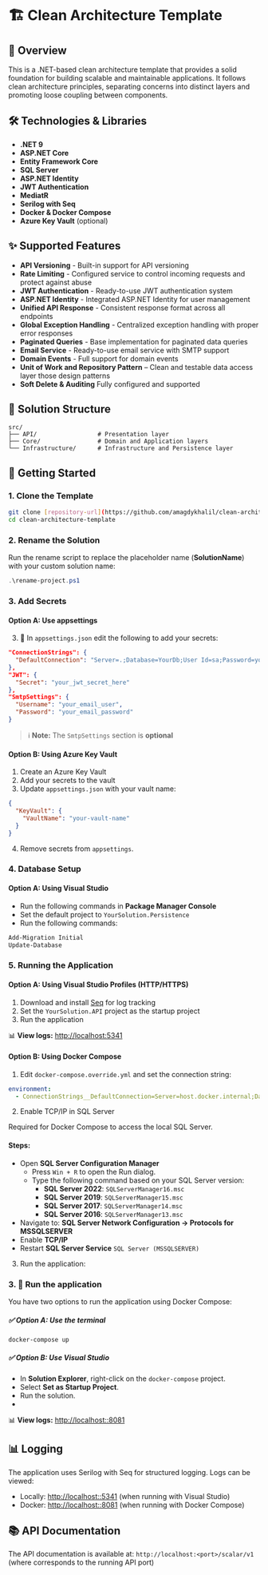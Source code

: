# 🏗️ Clean Architecture Template

## 📝 Overview
This is a .NET-based clean architecture template that provides a solid foundation for building scalable and maintainable applications. It follows clean architecture principles, separating concerns into distinct layers and promoting loose coupling between components.

## 🛠️ Technologies & Libraries
- **.NET 9**
- **ASP.NET Core**
- **Entity Framework Core**
- **SQL Server**
- **ASP.NET Identity**
- **JWT Authentication**
- **MediatR**
- **Serilog with Seq**
- **Docker & Docker Compose**
- **Azure Key Vault** (optional)

## ✨ Supported Features
- **API Versioning** - Built-in support for API versioning
- **Rate Limiting** - Configured  service to control incoming requests and protect against abuse
- **JWT Authentication** - Ready-to-use JWT authentication system
- **ASP.NET Identity** - Integrated ASP.NET Identity for user management
- **Unified API Response** - Consistent response format across all endpoints
- **Global Exception Handling** - Centralized exception handling with proper error responses
- **Paginated Queries** - Base implementation for paginated data queries
- **Email Service** - Ready-to-use email service with SMTP support
- **Domain Events** - Full support for domain events
- **Unit of Work and Repository Pattern** – Clean and testable data access layer those design patterns
- **Soft Delete & Auditing** Fully configured and supported

## 📁 Solution Structure
```
src/
├── API/                 # Presentation layer
├── Core/                # Domain and Application layers
└── Infrastructure/      # Infrastructure and Persistence layer
```

## 🚀 Getting Started

### 1. Clone the Template
```bash
git clone [repository-url](https://github.com/amagdykhalil/clean-architecture-template.git)
cd clean-architecture-template
```

### 2. Rename the Solution
Run the rename script to replace the placeholder name (**SolutionName**) with your custom solution name:
```powershell
.\rename-project.ps1
```

### 3. Add Secrets

#### Option A: Use appsettings

3. 📁 In  `appsettings.json` edit the following to add your secrets:
```json
"ConnectionStrings": {
  "DefaultConnection": "Server=.;Database=YourDb;User Id=sa;Password=yourStrongPassword;Encrypt=False;"
},
"JWT": {
  "Secret": "your_jwt_secret_here"
},
"SmtpSettings": {
  "Username": "your_email_user",
  "Password": "your_email_password"
}
```
> ℹ️ **Note:** The `SmtpSettings` section is **optional**


#### Option B: Using Azure Key Vault 
1. Create an Azure Key Vault
2. Add your secrets to the vault
3. Update `appsettings.json` with your vault name:
```json
{
  "KeyVault": {
    "VaultName": "your-vault-name"
  }
}
```
4.  Remove secrets from `appsettings`.

### 4. Database Setup

#### Option A: Using Visual Studio
- Run the following commands in **Package Manager Console** 
- Set the default project to `YourSolution.Persistence`
- Run the following commands:
```powershell
Add-Migration Initial
Update-Database
```

### 5. Running the Application

#### Option A: Using Visual Studio Profiles (HTTP/HTTPS)
1. Download and install [Seq](https://datalust.co/Download) for log tracking
2. Set the `YourSolution.API` project as the startup project
3. Run the application

📊 **View logs:** [http://localhost:5341](http://localhost:5341)

#### Option B: Using Docker Compose
1. Edit `docker-compose.override.yml` and set the connection string:
```yaml 
environment:
  - ConnectionStrings__DefaultConnection=Server=host.docker.internal;Database=YourDb;User Id=sa;Password=yourStrongPassword;Encrypt=False;

```
2. Enable TCP/IP in SQL Server

Required for Docker Compose to access the local SQL Server.

#### Steps:

- Open **SQL Server Configuration Manager**
	- Press `Win + R` to open the Run dialog.
	- Type the following command based on your SQL Server version:
		- **SQL Server 2022**: `SQLServerManager16.msc`
		- **SQL Server 2019**: `SQLServerManager15.msc`
		- **SQL Server 2017**: `SQLServerManager14.msc`
		- **SQL Server 2016**: `SQLServerManager13.msc` 	
- Navigate to: **SQL Server Network Configuration → Protocols for MSSQLSERVER**
- Enable **TCP/IP**
- Restart **SQL Server Service** `SQL Server (MSSQLSERVER)`

3. Run the application:
### 3. 🚀 Run the application

You have two options to run the application using Docker Compose:

##### ✅ Option A: Use the terminal

```bash
docker-compose up

```
##### ✅ Option B: Use Visual Studio
- In **Solution Explorer**, right-click on the `docker-compose` project.
- Select **Set as Startup Project**.
- Run the solution.
- 
📊 **View logs:** [http://localhost::8081](http://localhost::8081)

## 📊 Logging
The application uses Serilog with Seq for structured logging. Logs can be viewed:
- Locally: [http://localhost::5341](http://localhost::5341) (when running with Visual Studio)
- Docker: [http://localhost::8081](http://localhost::8081) (when running with Docker Compose)

## 📚 API Documentation
The API documentation is available at:
`http://localhost:<port>/scalar/v1`
(where <port> corresponds to the running API port)
